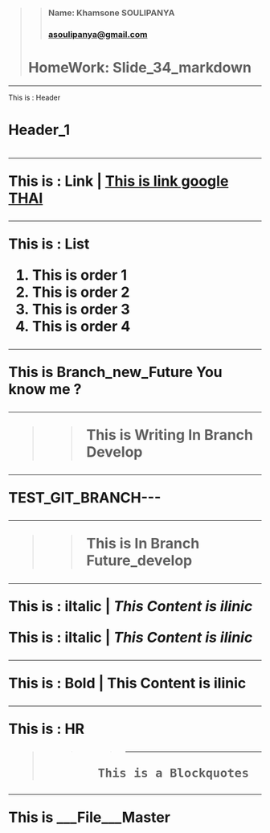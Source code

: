 >>### Name: Khamsone SOULIPANYA
>>### asoulipanya@gmail.com
> <h1>HomeWork: Slide_34_markdown</h1>
***
This is : Header  <h1>Header_1<h1>
***
This is : Link | [This is link google THAI](www.google.co.th)
***
This is : List 
1. This is order 1
3. This is order 2
65. This is order 3
35. This is order 4
***
This is Branch_new_Future 
You know me ?
***

>>This is Writing In Branch Develop
***
TEST_GIT_BRANCH---
***
>>This is In Branch Future_develop 

***
This is : iltalic | _This Content is ilinic_

This is : iltalic | *This Content is ilinic*
***
This is : Bold | __This Content is ilinic__
***
This is : HR
>>>***
>            This is a Blockquotes
***

<!-- This is Comment_Develop-->
<!-- this is comment_merge_future_new -->
This is ___File___Master
<!-- This is Commit_MASTER -->
